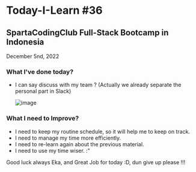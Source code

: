 # Today-I-Learn #36
## SpartaCodingClub Full-Stack Bootcamp in Indonesia
December 5nd, 2022

### What I've done today?
  
  - I can say discuss with my team ? (Actually we already separate the personal part in Slack)
  
    ![image](https://user-images.githubusercontent.com/62550785/205676682-e9a7939c-cecc-46e1-a69e-5d35d20226cd.png)

### What I need to Improve?

  - I need to keep my routine schedule, so it will help me to keep on track.
  - I need to manage my time more efficiently.
  - I need to re-learn again about the previous material.
  - I need to use my time wiser. :"

Good luck always Eka, and Great Job for today :D, dun give up please !!!
